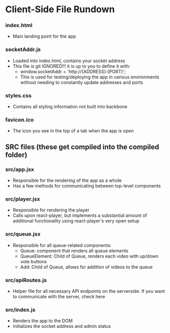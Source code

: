 # Client-Side File Rundown

### index.html
  - Main landing point for the app
### socketAddr.js
  - Loaded into index.html, contains your socket address
  - This file is git IGNORED!!! it is up to you to define it with:
    - window.socketAddr = 'http://{ADDRESS}:{PORT}';
    - This is used for testing/deploying the app in various environments without needing to constantly update addresses and ports
### styles.css
  - Contains all styling information not built into backbone
### favicon.ico
  - The icon you see in the top of a tab when the app is open

## SRC files (these get compiled into the compiled folder)

### src/app.jsx
  - Responsible for the rendering of the app as a whole
  - Has a few methods for communicating between top-level components
### src/player.jsx
  - Responsible for rendering the player
  - Calls upon react-player, but implements a substantial amount of additional functionality using react-player's very open setup
### src/queue.jsx
  - Responsible for all queue-related components:
    - Queue: component that renders all queue elements
    - QueueElement: Child of Queue, renders each video with up/down vote buttons
    - Add: Child of Queue, allows for addition of videos to the queue
### src/apiRoutes.js
  - Helper file for all necessary API endpoints on the serverside. If you want to communicate with the server, check here
### src/index.js
  - Renders the app to the DOM
  - initializes the socket address and admin status

